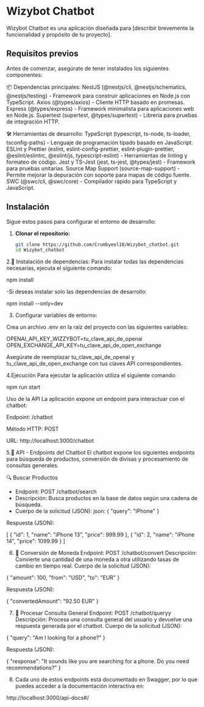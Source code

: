 
# Wizybot Chatbot

Wizybot Chatbot es una aplicación diseñada para [describir brevemente la funcionalidad y propósito de tu proyecto].

## Requisitos previos

Antes de comenzar, asegúrate de tener instalados los siguientes componentes:

📦 Dependencias principales:
NestJS (@nestjs/cli, @nestjs/schematics, @nestjs/testing) - Framework para construir aplicaciones en Node.js con TypeScript.
Axios (@types/axios) - Cliente HTTP basado en promesas.
Express (@types/express) - Framework minimalista para aplicaciones web en Node.js.
Supertest (supertest, @types/supertest) - Librería para pruebas de integración HTTP.

🛠️ Herramientas de desarrollo:
TypeScript (typescript, ts-node, ts-loader, tsconfig-paths) - Lenguaje de programación tipado basado en JavaScript.
ESLint y Prettier (eslint, eslint-config-prettier, eslint-plugin-prettier, @eslint/eslintrc, @eslint/js, typescript-eslint) - Herramientas de linting y formateo de código.
Jest y TS-Jest (jest, ts-jest, @types/jest) - Framework para pruebas unitarias.
Source Map Support (source-map-support) - Permite mejorar la depuración con soporte para mapas de código fuente.
SWC (@swc/cli, @swc/core) - Compilador rápido para TypeScript y JavaScript.

## Instalación

Sigue estos pasos para configurar el entorno de desarrollo:

1. **Clonar el repositorio:**

   ```bash
   git clone https://github.com/Crumbyeel10/Wizybot_chatbot.git
   cd Wizybot_chatbot

2.🔧 Instalación de dependencias:
Para instalar todas las dependencias necesarias, ejecuta el siguiente comando:

npm install

-Si deseas instalar solo las dependencias de desarrollo:

npm install --only=dev

3. Configurar variables de entorno:

Crea un archivo .env en la raíz del proyecto con las siguientes variables:

OPENAI_API_KEY_WIZZYBOT=tu_clave_api_de_openai
OPEN_EXCHANGE_API_KEY=tu_clave_api_de_open_exchange

Asegúrate de reemplazar tu_clave_api_de_openai y tu_clave_api_de_open_exchange con tus claves API correspondientes.

4.Ejecución
Para ejecutar la aplicación  utiliza el siguiente comando:

npm run start


Uso de la API
La aplicación expone un endpoint para interactuar con el chatbot:

Endpoint: /chatbot

Método HTTP: POST

URL: http://localhost:3000/chatbot



5.📡 API - Endpoints del Chatbot
El chatbot expone los siguientes endpoints para búsqueda de productos, conversión de divisas y procesamiento de consultas generales.

🔍 Buscar Productos
- Endpoint: POST /chatbot/search
- Descripción: Busca productos en la base de datos según una cadena de búsqueda.
- Cuerpo de la solicitud (JSON):
 json:
{
  "query": "iPhone"
}


Respuesta (JSON):

[
  {
    "id": 1,
    "name": "iPhone 13",
    "price": 999.99
  },
  {
    "id": 2,
    "name": "iPhone 14",
    "price": 1099.99
  }
]



6. 💱 Conversión de Moneda
Endpoint: POST /chatbot/convert
Descripción: Convierte una cantidad de una moneda a otra utilizando tasas de cambio en tiempo real.
Cuerpo de la solicitud (JSON):

{
  "amount": 100,
  "from": "USD",
  "to": "EUR"
}


Respuesta (JSON):

{
  "convertedAmount": "92.50 EUR"
}

7. 🤖 Procesar Consulta General
Endpoint: POST /chatbot/queryy
Descripción: Procesa una consulta general del usuario y devuelve una respuesta generada por el chatbot.
Cuerpo de la solicitud (JSON):

{
  "query": "Am I looking for a phone?"
}

Respuesta (JSON):

{
  "response": "It sounds like you are searching for a phone. Do you need recommendations?"
}


8. Cada uno de estos endpoints está documentado en Swagger, por lo que puedes acceder a la documentación interactiva en:

http://localhost:3000/api-docs#/